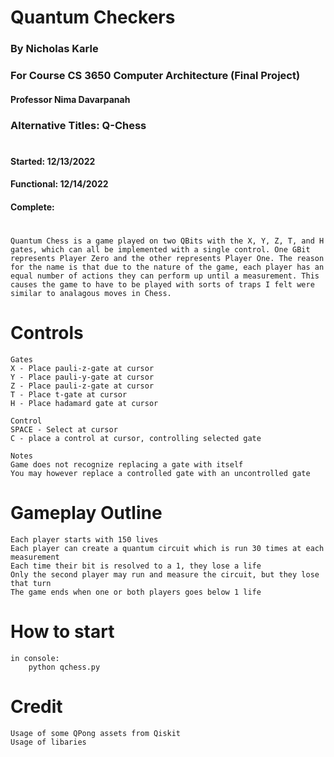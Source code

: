 #   Quantum Checkers
### By Nicholas Karle
###       For Course CS 3650 Computer Architecture (Final Project)
####       Professor Nima Davarpanah

### Alternative Titles: Q-Chess
#       
####       Started: 12/13/2022
####       Functional: 12/14/2022      
####       Complete:

#
    Quantum Chess is a game played on two QBits with the X, Y, Z, T, and H gates, which can all be implemented with a single control. One GBit represents Player Zero and the other represents Player One. The reason for the name is that due to the nature of the game, each player has an equal number of actions they can perform up until a measurement. This causes the game to have to be played with sorts of traps I felt were similar to analagous moves in Chess.

#   Controls
    Gates
    X - Place pauli-z-gate at cursor
    Y - Place pauli-y-gate at cursor
    Z - Place pauli-z-gate at cursor
    T - Place t-gate at cursor
    H - Place hadamard gate at cursor
    
    Control
    SPACE - Select at cursor
    C - place a control at cursor, controlling selected gate

    Notes
    Game does not recognize replacing a gate with itself
    You may however replace a controlled gate with an uncontrolled gate

#   Gameplay Outline
    Each player starts with 150 lives
    Each player can create a quantum circuit which is run 30 times at each measurement
    Each time their bit is resolved to a 1, they lose a life
    Only the second player may run and measure the circuit, but they lose that turn
    The game ends when one or both players goes below 1 life

#   How to start
    in console:
        python qchess.py

# Credit
    Usage of some QPong assets from Qiskit
    Usage of libaries